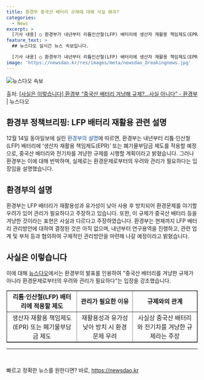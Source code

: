 ```yaml
---
title: 환경부 중국산 배터리 규제에 대해 사실 왜곡?
categories:
  - News
excerpt: >
  [기사 내용] ○ 환경부가 내년부터 리튬인산철(LFP) 배터리에 생산자 재활용 책임제도(EPR) 또는 폐기물…
feature_text: >
  ## 뉴스다오 실시간 뉴스 속보입니다.

  [기사 내용] ○ 환경부가 내년부터 리튬인산철(LFP) 배터리에 생산자 재활용 책임제도(EPR) 또는 폐기물…
image: 'https://newsdao.kr/res/images/meta/newsdao_breakingnews.jpg'
---
```


![뉴스다오 속보](https://newsdao.kr/res/images/meta/newsdao_breakingnews.jpg)

<p>출처: <a href="https://newsdao.kr/2817" rel="dofollow">[사실은 이렇습니다] 환경부 “중국산 배터리 겨냥해 규제?…사실 아니다” - 환경부</a> | 뉴스다오</p>

<h2>환경부 정책브리핑: LFP 배터리 재활용 관련 설명</h2>

<p data-ke-size="size16">12월 14일 동아일보에 실린 <span style="color: #1a5490;">환경부의 설명</span>에 따르면, 환경부는 내년부터 리튬·인산철(LFP) 배터리에 ‘생산자 재활용 책임제도(EPR)’ 또는 폐기물부담금 제도를 적용할 예정으로, 중국산 배터리와 전기차를 겨냥한 규제를 시행할 계획이라고 밝혔습니다. 그러나 환경부는 이에 대해 반박하며, 실제로는 환경문제로부터의 우려와 관리가 필요하다는 입장임을 설명했습니다.</p>

<h2 data-ke-size="size26">환경부의 설명</h2>

<p data-ke-size="size16">환경부는 LFP 배터리가 재활용성과 유가성이 낮아 사용 후 방치되어 환경문제를 야기할 우려가 있어 관리가 필요하다고 주장하고 있습니다. 또한, 이 규제가 중국산 배터리 등을 겨냥한 것이라는 표현은 사실과 다르다고 주장하였습니다. 환경부는 현재까지 LFP 배터리 관리방안에 대하여 결정된 것은 아직 없으며, 내년부터 연구용역을 진행하고, 관련 업계 및 부처 등과 협의하여 구체적인 관리방안을 마련해 나갈 예정이라고 밝혔습니다.</p>

<h2 data-ke-size="size26">사실은 이렇습니다</h2>

<p data-ke-size="size16">이에 대해 <a href="https://newsdao.kr/2817">뉴스다오</a>에서는 환경부의 발표를 인용하여 "중국산 배터리를 겨냥한 규제가 아니라 환경문제로부터의 우려와 관리가 필요하다"는 입장을 강조했습니다.</p>

<table style="width: 100%;" border="1">
<tbody>
<tr>
<td style="text-align: center; height: 17px;"><b>리튬·인산철(LFP) 배터리에 적용할 제도</b></td>
<td style="text-align: center; height: 17px;"><b>관리가 필요한 이유</b></td>
<td style="text-align: center; height: 17px;"><b>규제와의 관계</b></td>
</tr>
<tr>
<td style="text-align: center; height: 17px;">생산자 재활용 책임제도(EPR) 또는 폐기물부담금 제도</td>
<td style="text-align: center; height: 17px;">재활용성과 유가성 낮아 방치 시 환경문제 우려</td>
<td style="text-align: center; height: 17px;">사실상 중국산 배터리와 전기차를 겨냥한 규제라는 주장</td>
</tr>
</tbody>
</table>

<hr>

<p data-ke-size="size16">&nbsp;</p> 

빠르고 정확한 뉴스를 원한다면? 바로, <a href="https://newsdao.kr" rel="dofollow">https://newsdao.kr</a>


    
